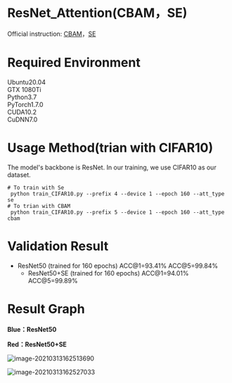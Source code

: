 # ResNet_Attention(CBAM，SE)

Official instruction: [CBAM](https://arxiv.org/abs/1807.06521)，[SE](https://arxiv.org/abs/1709.01507)

# Required Environment
Ubuntu20.04  
GTX 1080Ti  
Python3.7  
PyTorch1.7.0  
CUDA10.2  
CuDNN7.0

# Usage Method(trian with CIFAR10)
The model's backbone is ResNet. In our training, we use CIFAR10 as our dataset.  
```
# To train with Se
 python train_CIFAR10.py --prefix 4 --device 1 --epoch 160 --att_type se
# To trian with CBAM  
 python train_CIFAR10.py --prefix 5 --device 1 --epoch 160 --att_type cbam
```
# Validation Result
* ResNet50         (trained for 160 epochs) ACC@1=93.41% ACC@5=99.84%
  * ResNet50+SE (trained for 160 epochs) ACC@1=94.01% ACC@5=99.89%

# Result Graph

**Blue：ResNet50**

**Red：ResNet50+SE**

![image-20210313162513690](C:\Users\云之遥\AppData\Roaming\Typora\typora-user-images\image-20210313162513690.png)

![image-20210313162527033](C:\Users\云之遥\AppData\Roaming\Typora\typora-user-images\image-20210313162527033.png)